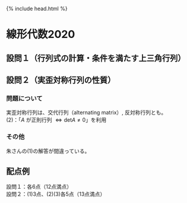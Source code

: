{% include head.html %}

# 線形代数2020
## 設問１（行列式の計算・条件を満たす上三角行列）

## 設問２（実歪対称行列の性質）
### 問題について
実歪対称行列は、交代行列（alternating matrix）, 反対称行列とも。  
(2)：「$A$ が正則行列 $\Leftrightarrow \mathrm{det} A\neq 0$」を利用

### その他
朱さんの(1)の解答が間違っている。

## 配点例
設問１：各6点（12点満点）  
設問２：(1)3点、(2)(3)各5点（13点満点）
